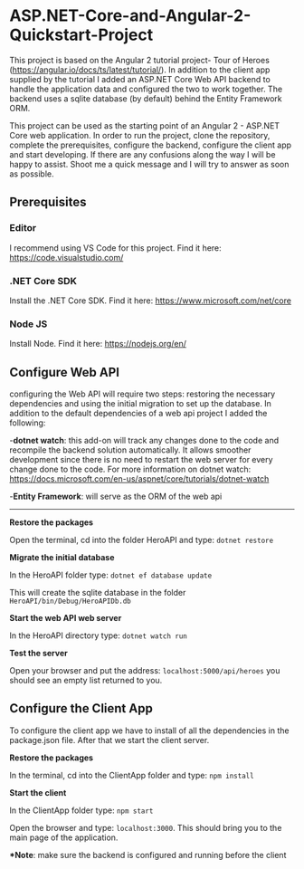 # ASP.NET-Core-and-Angular-2-Quickstart-Project
This project is based on the Angular 2 tutorial project- Tour of Heroes (https://angular.io/docs/ts/latest/tutorial/). In addition to the client app supplied by the tutorial I added an ASP.NET Core Web API backend to handle the application data and configured the two to work together. The backend uses a sqlite database (by default) behind the Entity Framework ORM. 

This project can be used as the starting point of an Angular 2 - ASP.NET Core web application. In order to run the project, clone the repository, complete the prerequisites, configure the backend, configure the client app and start developing. If there are any confusions along the way I will be happy to assist. Shoot me a quick message and I will try to answer as soon as possible.  

## Prerequisites

### Editor
I recommend using VS Code for this project. Find it here: https://code.visualstudio.com/

### .NET Core SDK
Install the .NET Core SDK. Find it here: https://www.microsoft.com/net/core

### Node JS
Install Node. Find it here: https://nodejs.org/en/


## Configure Web API

configuring the Web API will require two steps: restoring the necessary dependencies and using the initial migration to set up the database. In addition to the default dependencies of a web api project I added the following:

-**dotnet watch**: this add-on will track any changes done to the code and recompile the backend solution automatically. It allows smoother development since there is no need to restart the web server for every change done to the code. For more information on dotnet watch: https://docs.microsoft.com/en-us/aspnet/core/tutorials/dotnet-watch

-**Entity Framework**: will serve as the ORM of the web api

---

__Restore the packages__

Open the terminal, cd into the folder HeroAPI and type: `dotnet restore`

__Migrate the initial database__

In the HeroAPI folder type: `dotnet ef database update`

This will create the sqlite database in the folder `HeroAPI/bin/Debug/HeroAPIDb.db`

__Start the web API web server__

In the HeroAPI directory type: `dotnet watch run`

__Test the server__

Open your browser and put the address: `localhost:5000/api/heroes`
you should see an empty list returned to you.


## Configure the Client App

To configure the client app we have to install of all the dependencies in the package.json file. After that we start the client server.

__Restore the packages__

In the terminal, cd into the ClientApp folder and type: `npm install`

__Start the client__

In the ClientApp folder type: `npm start`

Open the browser and type: `localhost:3000`. This should bring you to the main page of the application. 

__*Note__: make sure the backend is configured and running before the client 
